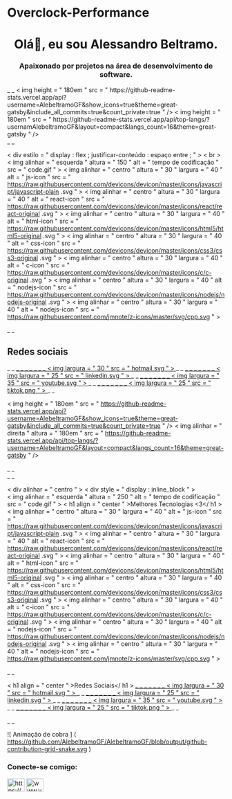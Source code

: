 # Overclock-Performance
<h1 align="center">Olá👋, eu sou Alessandro Beltramo.</h1>
<h3 align="center">Apaixonado por projetos na área de desenvolvimento de software.</h3>
<div> _ _
  < img  height = " 180em "  src = " https://github-readme-stats.vercel.app/api?username=AlebeltramoGF&show_icons=true&theme=great-gatsby&include_all_commits=true&count_private=true " />
  < img  height = " 180em "  src = " https://github-readme-stats.vercel.app/api/top-langs/?usernamAlebeltramoGF&layout=compact&langs_count=16&theme=great-gatsby " />
</div> _ _

< div  estilo = " display : flex ; justificar-conteúdo : espaço entre ; " > < br >
  < img  alinhar = " esquerda " altura = " 150 "  alt = " tempo de codificação "  src = " code.gif " >
  < img  alinhar = " centro "  altura = " 30 "  largura = " 40 "  alt = " js-icon "   src = " https://raw.githubusercontent.com/devicons/devicon/master/icons/javascript/javascript-plain .svg " >
  < img  alinhar = " centro "  altura = " 30 "  largura = " 40 "  alt = " react-icon "  src = " https://raw.githubusercontent.com/devicons/devicon/master/icons/react/react-original .svg " >
  < img  alinhar = " centro "  altura = " 30 "  largura = " 40 "  alt = " html-icon "  src = " https://raw.githubusercontent.com/devicons/devicon/master/icons/html5/html5-original .svg " >
  < img  alinhar = " centro "  altura = " 30 "  largura = " 40 "  alt = " css-icon "  src = " https://raw.githubusercontent.com/devicons/devicon/master/icons/css3/css3-original .svg " >
  < img  alinhar = " centro "  altura = " 30 "  largura = " 40 "  alt = " c-icon "  src = " https://raw.githubusercontent.com/devicons/devicon/master/icons/c/c-original .svg " >
  < img  alinhar = " centro "  altura = " 30 "  largura = " 40 "  alt = " nodejs-icon "  src = " https://raw.githubusercontent.com/devicons/devicon/master/icons/nodejs/nodejs-original .svg " >
  < img  alinhar = " centro "  altura = " 30 "  largura = " 40 "  alt = " nodejs-icon "  src = " https://raw.githubusercontent.com/jmnote/z-icons/master/svg/cpp.svg " >
</div> _ _

## Redes sociais
<div> _ _
  <a href=" mailto: beltramossm@hotmail.com " > _  _ _ _ _ _ _
    < img  largura = " 30 "  src = " hotmail.svg " >
  </a> _ _
  <a href=" [https://www.linkedin.com/in/alessandro-beltramo/] " > _  _ _ _ _ _ _
    < img  largura = " 25 "  src = " linkedin.svg " >
  </a> _ _
  <a href=" www.youtube.com/@overclockperformance " > _  _ _ _ _ _ _
    < img  largura = " 35 "  src = " youtube.svg " >
  </a> _ _
  <a href=" https://www.tiktok.com/@beltramossm?lang=pt-BR " > _  _ _ _ _ _ _
    < img  largura = " 25 "  src = " tiktok.png " >
  </a> _ _

  < img   height = " 180em "  src = " https://github-readme-stats.vercel.app/api?username=AlebeltramoGF&show_icons=true&theme=great-gatsby&include_all_commits=true&count_private=true " />
  < img  alinhar = " direita "  altura = " 180em "  src = " https://github-readme-stats.vercel.app/api/top-langs/?username=AlebeltramoGF&layout=compact&langs_count=16&theme=great-gatsby " />
</div> _ _
<br> _ _

< div   alinhar = " centro " >
  < div  style = " display : inline_block " > <br>
    < img  alinhar = " esquerda "  altura = " 250 "  alt = " tempo de codificação "  src = " code.gif " >
    < h1  align = " center " >Melhores Tecnologias <3</ h1 >
    < img  alinhar = " centro "  altura = " 30 "  largura = " 40 "  alt = " js-icon "   src = " https://raw.githubusercontent.com/devicons/devicon/master/icons/javascript/javascript-plain .svg " >
    < img  alinhar = " centro "  altura = " 30 "  largura = " 40 "  alt = " react-icon "  src = " https://raw.githubusercontent.com/devicons/devicon/master/icons/react/react-original .svg " >
    < img  alinhar = " centro "  altura = " 30 "  largura = " 40 "  alt = " html-icon "  src = " https://raw.githubusercontent.com/devicons/devicon/master/icons/html5/html5-original .svg " >
    < img  alinhar = " centro "  altura = " 30 "  largura = " 40 "  alt = " css-icon "  src = " https://raw.githubusercontent.com/devicons/devicon/master/icons/css3/css3-original .svg " >
    < img  alinhar = " centro "  altura = " 30 "  largura = " 40 "  alt = " c-icon "  src = " https://raw.githubusercontent.com/devicons/devicon/master/icons/c/c-original .svg " >
    < img  alinhar = " centro "  altura = " 30 "  largura = " 40 "  alt = " nodejs-icon "  src = " https://raw.githubusercontent.com/devicons/devicon/master/icons/nodejs/nodejs-original .svg " >
    < img  alinhar = " centro "  altura = " 30 "  largura = " 40 "  alt = " nodejs-icon "  src = " https://raw.githubusercontent.com/jmnote/z-icons/master/svg/cpp.svg " >
   </div> _ _


  < h1  align = " center " >Redes Sociais</ h1 >
    <a href=" mailto: beltramossm@hotmail.com " > _  _ _ _ _ _ _
      < img  largura = " 30 "  src = " hotmail.svg " >
    </a> _ _
    <a href=" https://www.linkedin.com/in/alessandro-beltramo/ " > _  _ _ _ _ _ _
      < img  largura = " 25 "  src = " linkedin.svg " >
    </a> _ _
    <a href=" Canal do YouTube](www.youtube.com/@overclockperformance " > _  _ _ _ _ _ _
      < img  largura = " 35 "  src = " youtube.svg " >
    </a> _ _
    <a href=" https://www.tiktok.com/@beltramossm?lang=pt-BR " > _  _ _ _ _ _ _
      < img  largura = " 25 "  src = " tiktok.png " >
    </a> _ _
</div> _ _

![ Animação de cobra ] ( https://github.com/AlebeltramoGF/AlebeltramoGF/blob/output/github-contribution-grid-snake.svg )

<h3 align="left">Conecte-se comigo:</h3>
<p align="left" ">
<a href="https://linkedin.com/in/https://www.linkedin.com/in/alessandro-beltramo/" target="blank"><img align="center" src=" https://raw.githubusercontent.com/rahuldkjain/github-profile-readme-generator/master/src/images/icons/Social/linked-in-alt.svg" alt="https://www.linkedin.com /in/alessandro-beltramo/" height="30" width="40" /></a>
<a href="https://www.youtube.com/c/www.youtube.com/@overclockperformance" target="blank"><img align="center" src="https://raw.githubusercontent.com/rahuldkjain/github-profile-readme-generator/master/src/images/icons/Social/youtube.svg" alt="www.youtube.com/@overclockperformance" height="30" width="40" /></a>

 
